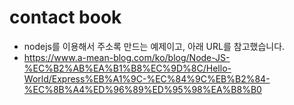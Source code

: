# contact book
  - nodejs를 이용해서 주소록 만드는 예제이고, 아래 URL를 참고했습니다.
  - https://www.a-mean-blog.com/ko/blog/Node-JS-%EC%B2%AB%EA%B1%B8%EC%9D%8C/Hello-World/Express%EB%A1%9C-%EC%84%9C%EB%B2%84-%EC%8B%A4%ED%96%89%ED%95%98%EA%B8%B0
